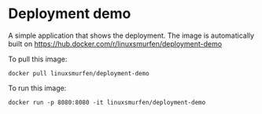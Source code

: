 # Deployment demo

A simple application that shows the deployment. 
The image is automatically built on https://hub.docker.com/r/linuxsmurfen/deployment-demo


To pull this image:
```
docker pull linuxsmurfen/deployment-demo
```

To run this image:
```
docker run -p 8080:8080 -it linuxsmurfen/deployment-demo
```
